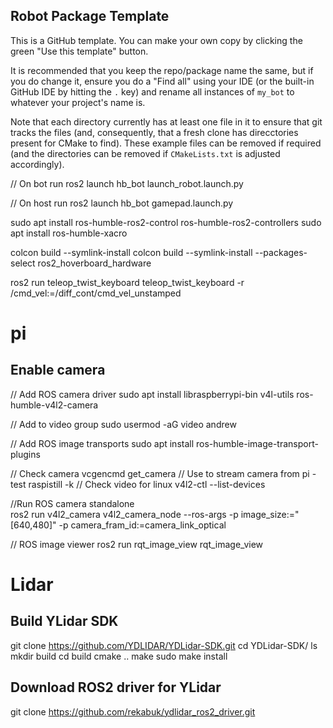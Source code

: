 ## Robot Package Template

This is a GitHub template. You can make your own copy by clicking the green "Use this template" button.

It is recommended that you keep the repo/package name the same, but if you do change it, ensure you do a "Find all" using your IDE (or the built-in GitHub IDE by hitting the `.` key) and rename all instances of `my_bot` to whatever your project's name is.

Note that each directory currently has at least one file in it to ensure that git tracks the files (and, consequently, that a fresh clone has direcctories present for CMake to find). These example files can be removed if required (and the directories can be removed if `CMakeLists.txt` is adjusted accordingly).



// On bot run
ros2 launch hb_bot launch_robot.launch.py

// On host run
ros2 launch hb_bot gamepad.launch.py



sudo apt install ros-humble-ros2-control ros-humble-ros2-controllers
sudo apt install ros-humble-xacro

colcon build --symlink-install 
colcon build --symlink-install --packages-select ros2_hoverboard_hardware

ros2 run teleop_twist_keyboard teleop_twist_keyboard -r /cmd_vel:=/diff_cont/cmd_vel_unstamped


pi
===
Enable camera
-------------

// Add ROS camera driver
sudo apt install libraspberrypi-bin v4l-utils ros-humble-v4l2-camera

// Add to video group
sudo usermod -aG video andrew

// Add ROS image transports
sudo apt install ros-humble-image-transport-plugins

// Check camera
vcgencmd get_camera
// Use to stream camera from pi - test
raspistill -k
// Check video for linux
v4l2-ctl --list-devices
  
//Run ROS camera standalone  
ros2 run v4l2_camera v4l2_camera_node --ros-args -p image_size:="[640,480]" -p camera_fram_id:=camera_link_optical

// ROS image viewer
ros2 run rqt_image_view rqt_image_view

Lidar
=====
Build YLidar SDK
----------------
git clone https://github.com/YDLIDAR/YDLidar-SDK.git
cd YDLidar-SDK/
ls
mkdir build
cd build
cmake ..
make
sudo make install

Download ROS2 driver for YLidar
-------------------------------
git clone https://github.com/rekabuk/ydlidar_ros2_driver.git





